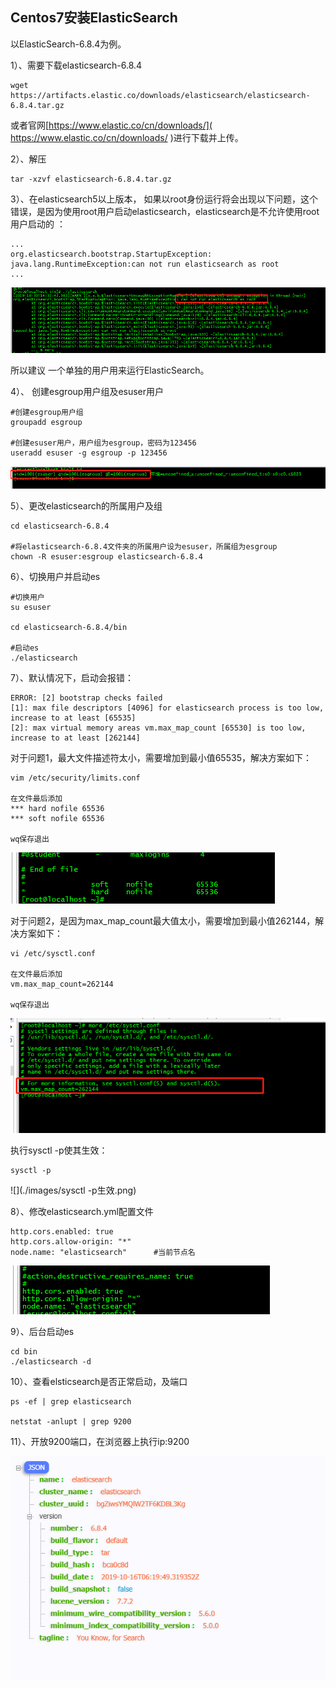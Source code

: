 ## Centos7安装ElasticSearch

以ElasticSearch-6.8.4为例。

1）、需要下载elasticsearch-6.8.4

```
wget https://artifacts.elastic.co/downloads/elasticsearch/elasticsearch-6.8.4.tar.gz
```

或者官网[https://www.elastic.co/cn/downloads/]( https://www.elastic.co/cn/downloads/ )进行下载并上传。

 2）、解压

```
tar -xzvf elasticsearch-6.8.4.tar.gz
```

3）、在elasticsearch5以上版本， 如果以root身份运行将会出现以下问题，这个错误，是因为使用root用户启动elasticsearch，elasticsearch是不允许使用root用户启动的 ：

```
...
org.elasticsearch.bootstrap.StartupException: java.lang.RuntimeException:can not run elasticsearch as root
...
```

![](./images/以root身份启动elasticsearch.png)

所以建议 一个单独的用户用来运行ElasticSearch。

4）、 创建esgroup用户组及esuser用户 

```
#创建esgroup用户组
groupadd esgroup

#创建esuser用户，用户组为esgroup，密码为123456
useradd esuser -g esgroup -p 123456
```

![](./images/用户组和用户.png)

5）、更改elasticsearch的所属用户及组

```
cd elasticsearch-6.8.4

#将elasticsearch-6.8.4文件夹的所属用户设为esuser，所属组为esgroup
chown -R esuser:esgroup elasticsearch-6.8.4
```

6）、切换用户并启动es

```
#切换用户
su esuser

cd elasticsearch-6.8.4/bin

#启动es
./elasticsearch
```

7）、默认情况下，启动会报错：

```
ERROR: [2] bootstrap checks failed
[1]: max file descriptors [4096] for elasticsearch process is too low, increase to at least [65535]
[2]: max virtual memory areas vm.max_map_count [65530] is too low, increase to at least [262144]
```

对于问题1，最大文件描述符太小，需要增加到最小值65535，解决方案如下：

```
vim /etc/security/limits.conf

在文件最后添加
*** hard nofile 65536
*** soft nofile 65536

wq保存退出
```

![](./images/修改linux最大文件描述符大小.png)

对于问题2，是因为max_map_count最大值太小，需要增加到最小值262144，解决方案如下：

```
vi /etc/sysctl.conf

在文件最后添加
vm.max_map_count=262144

wq保存退出
```

![](./images/设置最大map大小.png)

执行sysctl -p使其生效：

```
sysctl -p
```

![](./images/sysctl -p生效.png)

8）、修改elasticsearch.yml配置文件

```
http.cors.enabled: true			
http.cors.allow-origin: "*"		
node.name: "elasticsearch"  	#当前节点名
```

![](./images/修改elasticsearch配置.png)

9）、后台启动es

```
cd bin
./elasticsearch -d
```



10）、查看elsticsearch是否正常启动，及端口

```
ps -ef | grep elasticsearch

netstat -anlupt | grep 9200
```



11）、开放9200端口，在浏览器上执行ip:9200

![](./images/elasticsearch启动ok.png)